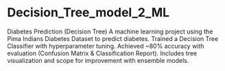 # Decision_Tree_model_2_ML
Diabetes Prediction (Decision Tree)  A machine learning project using the Pima Indians Diabetes Dataset to predict diabetes.  Trained a Decision Tree Classifier with hyperparameter tuning.  Achieved ~80% accuracy with evaluation (Confusion Matrix &amp; Classification Report).  Includes tree visualization and scope for improvement with ensemble models.

